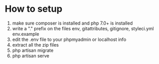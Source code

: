 # How to setup

1. make sure composer is installed and php 7.0+ is installed
2. write a "." prefix on the files env, gitattributes, gitignore, styleci.yml env.example
3. edit the .env file to your phpmyadmin or localhost info
4. extract all the zip files
5. php artisan migrate
6. php artisan serve
